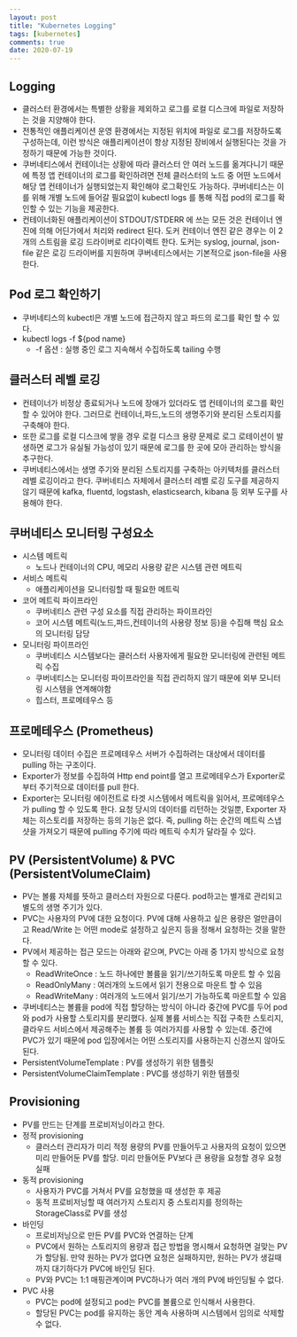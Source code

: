 ```yaml
---
layout: post
title: "Kubernetes Logging"
tags: [kubernetes]
comments: true
date: 2020-07-19
---
```


## Logging

- 클러스터 환경에서는 특별한 상황을 제외하고 로그를 로컬 디스크에 파일로 저장하는 것을 지양해야 한다.
- 전통적인 애플리케이션 운영 환경에서는 지정된 위치에 파일로 로그를 저장하도록 구성하는데, 이런 방식은 애플리케이션이 항상 지정된 장비에서 실행된다는 것을 가정하기 때문에 가능한 것이다.
- 쿠버네티스에서 컨테이너는 상황에 따라 클러스터 안 여러 노드를 옮겨다니기 때문에 특정 앱 컨테이너의 로그를 확인하려면 전체 클러스터의 노드 중 어떤 노드에서 해당 앱 컨테이너가 실행되었는지 확인해야 로그확인도 가능하다. 쿠버네티스는 이를 위해 개별 노드에 들어갈 필요없이 kubectl logs 를 통해 직접 pod의 로그를 확인할 수 있는 기능을 제공한다.
- 컨테이너화된 애플리케이션이 STDOUT/STDERR 에 쓰는 모든 것은 컨테이너 엔진에 의해 어딘가에서 처리와 redirect 된다. 도커 컨테이너 엔진 같은 경우는 이 2개의 스트림을 로깅 드라이버로 리다이렉트 한다. 도커는 syslog, journal, json-file 같은 로깅 드라이버를 지원하며 쿠버네티스에서는 기본적으로 json-file을 사용한다.

## Pod 로그 확인하기

- 쿠버네티스의 kubectl은 개별 노드에 접근하지 않고 파드의 로그를 확인 할 수 있다.
- kubectl logs -f ${pod name}
    - -f 옵션 : 실행 중인 로그 지속해서 수집하도록 tailing 수행

## 클러스터 레벨 로깅

- 컨테이너가 비정상 종료되거나 노드에 장애가 있더라도 앱 컨테이너의 로그를 확인할 수 있어야 한다. 그러므로 컨테이너,파드,노드의 생명주기와 분리된 스토리지를 구축해야 한다.
- 또한 로그를 로컬 디스크에 쌓을 경우 로컬 디스크 용량 문제로 로그 로테이션이 발생하면 로그가 유실될 가능성이 있기 때문에 로그를 한 곳에 모아 관리하는 방식을 추구한다.
- 쿠버네티스에서는 생명 주기와 분리된 스토리지를 구축하는 아키텍처를 클러스터 레벨 로깅이라고 한다. 쿠버네티스 자체에서 클러스터 레벨 로깅 도구를 제공하지 않기 때문에 kafka, fluentd, logstash, elasticsearch, kibana 등 외부 도구를 사용해야 한다.

## 쿠버네티스 모니터링 구성요소

- 시스템 메트릭
    - 노드나 컨테이너의 CPU, 메모리 사용량 같은 시스템 관련 메트릭
- 서비스 메트릭
    - 애플리케이션을 모니터링할 때 필요한 메트릭
- 코어 메트릭 파이프라인
    - 쿠버네티스 관련 구성 요소를 직접 관리하는 파이프라인
    - 코어 시스템 메트릭(노드,파드,컨테이너의 사용량 정보 등)을 수집해 핵심 요소의 모니터링 담당
- 모니터링 파이프라인
    - 쿠버네티스 시스템보다는 클러스터 사용자에게 필요한 모니터링에 관련된 메트릭 수집
    - 쿠버네티스는 모니터링 파이프라인을 직접 관리하지 않기 때문에 외부 모니터링 시스템을 연계해야함
    - 힙스터, 프로메테우스 등

## 프로메테우스 (Prometheus)

- 모니터링 데이터 수집은 프로메테우스 서버가 수집하려는 대상에서 데이터를 pulling 하는 구조이다.
- Exporter가 정보를 수집하여 Http end point를 열고 프로메테우스가 Exporter로 부터 주기적으로 데이터를 pull 한다.
- Exporter는 모니터링 에이전트로 타겟 시스템에서 메트릭을 읽어서, 프로메테우스가 pulling 할 수 있도록 한다. 요청 당시의 데이터를 리턴하는 것일뿐, Exporter 자체는 히스토리를 저장하는 등의 기능은 없다. 즉, pulling 하는 순간의 메트릭 스냅샷을 가져오기 때문에 pulling 주기에 따라 메트릭 수치가 달라질 수 있다.

## PV (PersistentVolume) & PVC (PersistentVolumeClaim)

- PV는 볼륨 자체를 뜻하고 클러스터 자원으로 다룬다. pod하고는 별개로 관리되고 별도의 생명 주기가 있다.
- PVC는 사용자의 PV에 대한 요청이다. PV에 대해 사용하고 싶은 용량은 얼만큼이고 Read/Write 는 어떤 mode로 설정하고 싶은지 등을 정해서 요청하는 것을 말한다.
- PV에서 제공하는 접근 모드는 아래와 같으며, PVC는 아래 중 1가지 방식으로 요청할 수 있다.
    - ReadWriteOnce : 노드 하나에만 볼륨을 읽기/쓰기하도록 마운트 할 수 있음
    - ReadOnlyMany : 여러개의 노드에서 읽기 전용으로 마운트 할 수 있음
    - ReadWriteMany : 여러개의 노드에서 읽기/쓰기 가능하도록 마운트할 수 있음
- 쿠버네티스는 볼륨을 pod에 직접 할당하는 방식이 아니라 중간에 PVC를 두어 pod와 pod가 사용할 스토리지를 분리했다. 실제 볼륨 서비스는 직접 구축한 스토리지, 클라우드 서비스에서 제공해주는 볼륨 등 여러가지를 사용할 수 있는데. 중간에 PVC가 있기 때문에 pod 입장에서는 어떤 스토리지를 사용하는지 신경쓰지 않아도 된다.
- PersistentVolumeTemplate : PV를 생성하기 위한 템플릿
- PersistentVolumeClaimTemplate : PVC를 생성하기 위한 템플릿

## Provisioning

- PV를 만드는 단계를 프로비저닝이라고 한다.
- 정적 provisioning
    - 클러스터 관리자가 미리 적정 용량의 PV를 만들어두고 사용자의 요청이 있으면 미리 만들어둔 PV를 할당. 미리 만들어둔 PV보다 큰 용량을 요청할 경우 요청 실패
- 동적 provisioning
    - 사용자가 PVC를 거쳐서 PV를 요청했을 때 생성한 후 제공
    - 동적 프로비저닝할 때 여러가지 스토리지 중 스토리지를 정의하는 StorageClass로 PV를 생성
- 바인딩
    - 프로비저닝으로 만든 PV를 PVC와 연결하는 단계
    - PVC에서 원하는 스토리지의 용량과 접근 방법을 명시해서 요청하면 걸맞는 PV가 할당됨. 만약 원하는 PV가 없다면 요청은 실패하지만, 원하는 PV가 생길때까지 대기하다가 PVC에 바인딩 된다.
    - PV와 PVC는 1:1 매핑관계이며 PVC하나가 여러 개의 PV에 바인딩될 수 없다.
- PVC 사용
    - PVC는 pod에 설정되고 pod는 PVC를 볼륨으로 인식해서 사용한다.
    - 할당된 PVC는 pod를 유지하는 동안 계속 사용하며 시스템에서 임의로 삭제할 수 없다.

